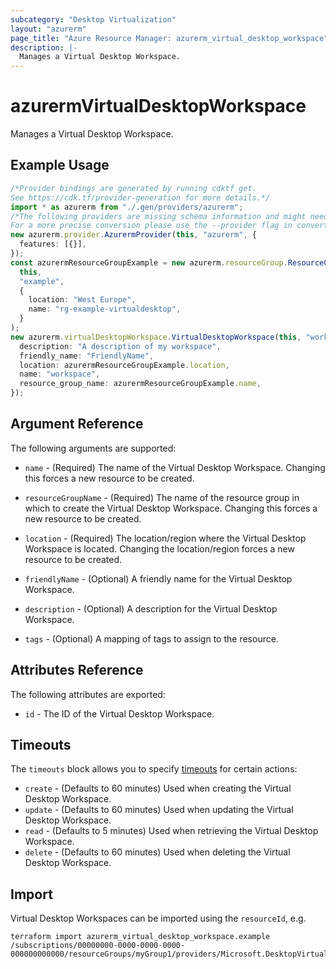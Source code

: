 ```yaml
---
subcategory: "Desktop Virtualization"
layout: "azurerm"
page_title: "Azure Resource Manager: azurerm_virtual_desktop_workspace"
description: |-
  Manages a Virtual Desktop Workspace.
---
```


# azurermVirtualDesktopWorkspace

Manages a Virtual Desktop Workspace.

## Example Usage

```typescript
/*Provider bindings are generated by running cdktf get.
See https://cdk.tf/provider-generation for more details.*/
import * as azurerm from "./.gen/providers/azurerm";
/*The following providers are missing schema information and might need manual adjustments to synthesize correctly: azurerm.
For a more precise conversion please use the --provider flag in convert.*/
new azurerm.provider.AzurermProvider(this, "azurerm", {
  features: [{}],
});
const azurermResourceGroupExample = new azurerm.resourceGroup.ResourceGroup(
  this,
  "example",
  {
    location: "West Europe",
    name: "rg-example-virtualdesktop",
  }
);
new azurerm.virtualDesktopWorkspace.VirtualDesktopWorkspace(this, "workspace", {
  description: "A description of my workspace",
  friendly_name: "FriendlyName",
  location: azurermResourceGroupExample.location,
  name: "workspace",
  resource_group_name: azurermResourceGroupExample.name,
});

```

## Argument Reference

The following arguments are supported:

*   `name` - (Required) The name of the Virtual Desktop Workspace. Changing this forces a new resource to be created.

*   `resourceGroupName` - (Required) The name of the resource group in which to create the Virtual Desktop Workspace. Changing this forces a new resource to be created.

*   `location` - (Required) The location/region where the Virtual Desktop Workspace is located. Changing the location/region forces a new resource to be created.

*   `friendlyName` - (Optional) A friendly name for the Virtual Desktop Workspace.

*   `description` - (Optional) A description for the Virtual Desktop Workspace.

*   `tags` - (Optional) A mapping of tags to assign to the resource.

## Attributes Reference

The following attributes are exported:

* `id` - The ID of the Virtual Desktop Workspace.

## Timeouts

The `timeouts` block allows you to specify [timeouts](https://www.terraform.io/language/resources/syntax#operation-timeouts) for certain actions:

* `create` - (Defaults to 60 minutes) Used when creating the Virtual Desktop Workspace.
* `update` - (Defaults to 60 minutes) Used when updating the Virtual Desktop Workspace.
* `read` - (Defaults to 5 minutes) Used when retrieving the Virtual Desktop Workspace.
* `delete` - (Defaults to 60 minutes) Used when deleting the Virtual Desktop Workspace.

## Import

Virtual Desktop Workspaces can be imported using the `resourceId`, e.g.

```console
terraform import azurerm_virtual_desktop_workspace.example /subscriptions/00000000-0000-0000-0000-000000000000/resourceGroups/myGroup1/providers/Microsoft.DesktopVirtualization/workspaces/myworkspace
```
